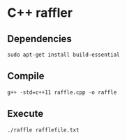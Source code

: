 # C++ raffler

## Dependencies
```
sudo apt-get install build-essential
```

## Compile
```
g++ -std=c++11 raffle.cpp -o raffle
```

## Execute
```
./raffle rafflefile.txt
```